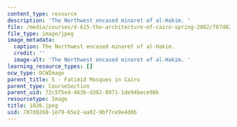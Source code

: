 ```yaml
---
content_type: resource
description: 'The Northwest encased minaret of al-Hakim. '
file: /media/courses/4-615-the-architecture-of-cairo-spring-2002/787d02601e7965e2aa029bf7ce9e4d8b_1026.jpeg
file_type: image/jpeg
image_metadata:
  caption: The Northwest encased minaret of al-Hakim.
  credit: ''
  image-alt: 'The Northwest encased minaret of al-Hakim. '
learning_resource_types: []
ocw_type: OCWImage
parent_title: 5 - Fatimid Mosques in Cairo
parent_type: CourseSection
parent_uid: 72c5f5ed-463b-d382-8971-1de94bece98b
resourcetype: Image
title: 1026.jpeg
uid: 787d0260-1e79-65e2-aa02-9bf7ce9e4d8b
---
```

